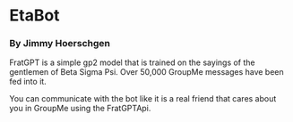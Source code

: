 # EtaBot

### By Jimmy Hoerschgen

FratGPT is a simple gp2 model that is trained on the sayings of the gentlemen of Beta Sigma Psi. Over 50,000 GroupMe messages have been fed into it.

You can communicate with the bot like it is a real friend that cares about you in GroupMe using the FratGPTApi.